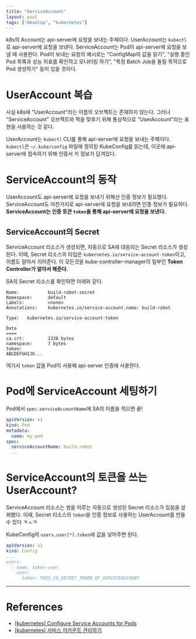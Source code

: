 ```yaml
---
title: "ServiceAccount"
layout: post
tags: ["develop", "kubernetes"]
---
```


k8s의 Account는 api-server에 요청을 보내는 주체이다. UserAccount는 `kubectl`로 api-server에 요청을 보낸다. ServiceAccount는 Pod이 api-server에 요청을 보낼 때 사용한다. Pod이  보내는 요청의 예시로는 "ConfigMap의 값을 읽기", "실행 중인 Pod 목록과 성능 지표를 확인하고 모니터링 하기", "특정 Batch Job을 돌릴 목적으로 Pod 생성하기" 등이 있을 것이다.

# UserAccount 복습

사실 k8s에 "UserAccount"라는 이름의 오브젝트는 존재하지 않는다. 그러나 "ServiceAccount" 오브젝트와 짝을 맞추기 위해 통상적으로 "UserAccount"라는 표현을 사용하는 것 같다.

UserAccount는 `kubectl` CLI를 통해 api-server에 요청을 보내는 주체이다. `kubectl`은 `~/.kube/config` 파일에 정의된 KubeConfig를 읽는데, 이곳에 api-server에 접속하기 위해 인증서 키 정보가 담겨있다.

# ServiceAccount의 동작

UserAccount도 api-server에 요청을 보내기 위해선 인증 정보가 필요했다. ServiceAccount도 마찬가지로 api-server에 요청을 보내려면 인증 정보가 필요하다. **ServiceAccount는 인증 토큰 `token`을 통해 api-server에 요청을 보낸다.**

## ServiceAccount의 Secret

ServiceAccount 리소스가 생성되면, 자동으로 SA에 대응되는 Secret 리소스가 생성된다. 이때, Secret 리소스의 타입은 `kubernetes.io/service-account-token`이고, 이름도 알아서 지어준다. 이 모든것을 kube-controller-manager의 일부인 **Token Controller가 알아서 해준다.**

SA의 Secret 리소스를 확인하면 아래와 같다.

```text
Name:           build-robot-secret
Namespace:      default
Labels:         <none>
Annotations:    kubernetes.io/service-account.name: build-robot

Type:   kubernetes.io/service-account-token

Data
====
ca.crt:         1338 bytes
namespace:      7 bytes
token:
ABCDEFGHIJK...
```

여기서 `token` 값을 Pod이 사용해 api-server 인증에 사용한다.

# Pod에 ServiceAccount 세팅하기

Pod에서 `spec.serviceAccountName`에 SA의 이름을 적으면 끝!

```yaml
apiVersion: v1
kind: Pod
metadata:
  name: my-pod
spec:
  serviceAccountName: build-robot
  ...
```

# ServiceAccount의 토큰을 쓰는 UserAccount?

ServiceAccount 리소스는 쌍을 이루는 자동으로 생성된 Secret 리소스가 있음을 살펴봤다. 이때, Secret 리소스의 `token`을 인증 정보로 사용하는 UserAccount를 만들 수 있다 ㅋㅅㅋ

KubeConfig의 `users.user[*].token`에 값을 넣어주면 된다.

```yaml
apiVersion: v1
kind: Config
...
users:
  - name: token-user
    user:
      token: THIS_IS_SECRET_TOKEN_OF_SERVICEACCOUNT
```

<hr/>

# References

- [[kubernetes] Configure Service Accounts for Pods](https://kubernetes.io/docs/tasks/configure-pod-container/configure-service-account/)
- [[kubernetes] 서비스 어카운트 관리하기](https://kubernetes.io/ko/docs/reference/access-authn-authz/service-accounts-admin/)


